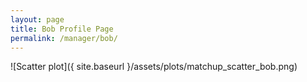 ```yaml
---
layout: page
title: Bob Profile Page
permalink: /manager/bob/
---
```


![Scatter plot]({ site.baseurl }/assets/plots/matchup_scatter_bob.png)
